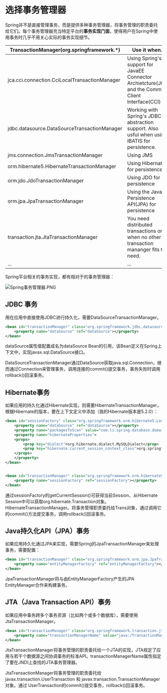 # 选择事务管理器

Spring并不是直接管理事务，而是提供多种事务管理器，将事务管理的职责委托给它们。每个事务管理器充当特定平台的**事务实现门面**，使得用户在Spring中使用事务时几乎不用关心实际的事务实现细节。

| TransactionManager(org.springframework.*) | Use it when... |
|--------|--------|
| jca.cci.connection.CciLocalTransactionManager | Using Spring's support for JavaEE Connector Archietcture(JCA) and the Common Client Interface(CCI) |
| jdbc.datasource.DataSourceTransactionManager | Working with Spring's JDBC abstraction support. Also usful when using iBATIS for persistence. |
| jms.connection.JmsTransactionManager | Using JMS |
| orm.hibernate5.HibernateTransactionManager | Using Hibernate5 for persistence |
| orm.jdo.JdoTransactionManager | Using JDO for persistence |
| orm.jpa.JpaTransactionManager | Using the Java Persistence API(JPA) for persistence |
| transaction.jta.JtaTransactionManager | You need distributed transactions or when no other transaction mananger fits the need. |
| ... | ... |

Spring平台相关的事务实现，都有相对于的事务管理器：

![Spring事务管理器.PNG](D:\桌面\TempPhoto\Spring事务管理器.PNG)

## JDBC 事务

用在应用中直接使用JDBC进行持久化，需要DataSourceTransactionManager。

```xml
<bean id="transactionManager" class="org.springframework.jdbc.datasource.DataSourceTransactionManager">
    <property name="dataSource" ref="dataSource"></property>
</bean>	
```

dataSource属性值配置成名为dataSource Bean的引用，该Bean定义在Spring上下文中，实现javax.sql.DataSource接口。

DataSourceTransactionManager通过DataSource获取java.sql.Connection，继而通过Connection来管理事务，调用连接的commit()提交事务，事务失败时调用rollback()回滚事务。

## Hibernate事务

如果应用的持久化通过Hibernate实现，则需要HibernateTransactionManager，根据Hibernate的版本，要在上下文定义中添加（我的Hibernate版本是5.2.0）：

```xml
<bean id="sessionFactory" class="org.springframework.orm.hibernate5.LocalSessionFactoryBean">
    <property name="dataSource" ref="dataSource"></property>
    <property name="packagesToScan" value="com.li.spring.database.domain"/>
    <property name="hibernateProperties">
    <props>
        <prop key="dialect">org.hibernate.dialect.MySQLDialect</prop>
        <prop key="hibernate.current_session_context_class">org.springframework.orm.hibernate5.SpringSessionContext</prop>
    </props>
    </property>
</bean>


<bean id="transactionManager" class="org.springframework.orm.hibernate5.HibernateTransactionManager">
    <property name="sessionFactory" ref="sessionFactory"></property>
</bean>
```

通过sessionFactory的getCurrentSession()可获得当前Session，从Hibernate Session中可以获取org.hibernate.Transaction对象。HibernateTransactionManager。将事务管理职责委托给Trans对象，通过调用它的commit()方法提交事务，调用rollback()回滚事务。

## Java持久化API（JPA）事务

如果应用持久化通过JPA来实现，需要Spring的JpaTransactionManager来处理事务，需要配置：

```xml
<bean id="transactionManager" class="org.springframework.orm.jpa.JpaTransactionManager">
    <property name="entityManagerFactory" ref="entityManagerFactory"></property>
</bean>
```

JpaTransactionManager将与由EntityManagerFactory产生的JPA EntityManager合作来构建事务。

## JTA（Java Transaction API）事务

如果应用中事务跨多个事务资源（比如两个或多个数据库），需要使用JtaTransactionManager。

```xml
<bean id="transactionManager" class="org.springframework.transaction.jta.JtaTransactionManager">
    <property name="transactionManagerName" value="java:/TransactionManager"></property>
</bean>
```

JtaTransactionManager将事务管理的职责委托给一个JTA的实现，JTA规定了应用与若干个数据源之间协调事务的标准API。transactionManagerName属性指定了要在JNDI上查找的JTA事务管理器。

JtaTransactionManager将事务管理的职责委托给 javax.transaction.UserTransaction 和 javax.transaction.TransactionManager对象。通过 UserTransaction的commit()提交事务，rollback()回滚事务。

